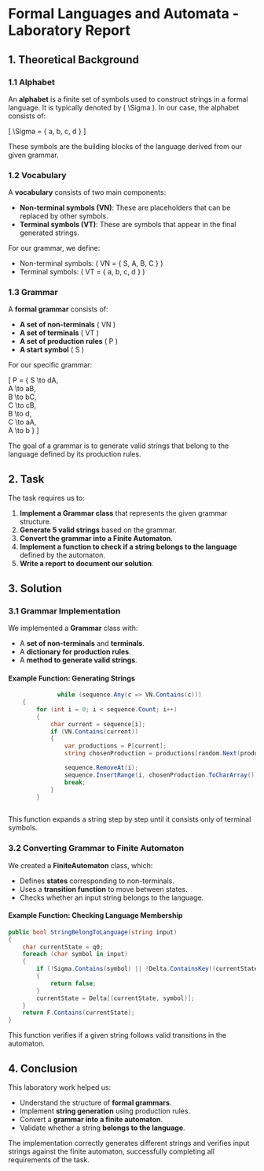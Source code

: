 # Formal Languages and Automata - Laboratory Report

## 1. Theoretical Background

### 1.1 Alphabet
An **alphabet** is a finite set of symbols used to construct strings in a formal language. It is typically denoted by \( \Sigma \). In our case, the alphabet consists of:

\[ \Sigma = \{ a, b, c, d \} \]

These symbols are the building blocks of the language derived from our given grammar.

### 1.2 Vocabulary
A **vocabulary** consists of two main components:
- **Non-terminal symbols (VN)**: These are placeholders that can be replaced by other symbols. 
- **Terminal symbols (VT)**: These are symbols that appear in the final generated strings.

For our grammar, we define:
- Non-terminal symbols: \( VN = \{ S, A, B, C \} \)
- Terminal symbols: \( VT = \{ a, b, c, d \} \)

### 1.3 Grammar
A **formal grammar** consists of:
- **A set of non-terminals** \( VN \)
- **A set of terminals** \( VT \)
- **A set of production rules** \( P \)
- **A start symbol** \( S \)

For our specific grammar:

\[
P = \{
S \to dA,\
A \to aB,\
B \to bC,\
C \to cB,\
B \to d,\
C \to aA,\
A \to b
\}
\]

The goal of a grammar is to generate valid strings that belong to the language defined by its production rules.

## 2. Task

The task requires us to:
1. **Implement a Grammar class** that represents the given grammar structure.
2. **Generate 5 valid strings** based on the grammar.
3. **Convert the grammar into a Finite Automaton**.
4. **Implement a function to check if a string belongs to the language** defined by the automaton.
5. **Write a report to document our solution**.

## 3. Solution

### 3.1 Grammar Implementation
We implemented a **Grammar** class with:
- A **set of non-terminals** and **terminals**.
- A **dictionary for production rules**.
- A **method to generate valid strings**.

#### Example Function: Generating Strings
```csharp
              while (sequence.Any(c => VN.Contains(c)))
    {
        for (int i = 0; i < sequence.Count; i++)
        {
            char current = sequence[i];
            if (VN.Contains(current))
            {
                var productions = P[current];
                string chosenProduction = productions[random.Next(productions.Count)];

                sequence.RemoveAt(i);
                sequence.InsertRange(i, chosenProduction.ToCharArray());
                break;
            }
        }
 
```
This function expands a string step by step until it consists only of terminal symbols.

### 3.2 Converting Grammar to Finite Automaton
We created a **FiniteAutomaton** class, which:
- Defines **states** corresponding to non-terminals.
- Uses a **transition function** to move between states.
- Checks whether an input string belongs to the language.

#### Example Function: Checking Language Membership
```csharp
public bool StringBelongToLanguage(string input)
{
    char currentState = q0;
    foreach (char symbol in input)
    {
        if (!Sigma.Contains(symbol) || !Delta.ContainsKey((currentState, symbol)))
        {
            return false;
        }
        currentState = Delta[(currentState, symbol)];
    }
    return F.Contains(currentState);
}
```
This function verifies if a given string follows valid transitions in the automaton.

## 4. Conclusion
This laboratory work helped us:
- Understand the structure of **formal grammars**.
- Implement **string generation** using production rules.
- Convert a **grammar into a finite automaton**.
- Validate whether a string **belongs to the language**.

The implementation correctly generates different strings and verifies input strings against the finite automaton, successfully completing all requirements of the task.
